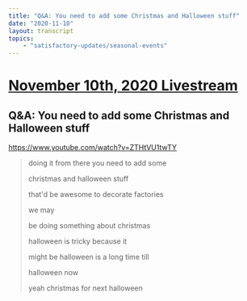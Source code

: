 ```yaml
---
title: "Q&A: You need to add some Christmas and Halloween stuff"
date: "2020-11-10"
layout: transcript
topics:
    - "satisfactory-updates/seasonal-events"
---
```

# [November 10th, 2020 Livestream](../2020-11-10.md)
## Q&A: You need to add some Christmas and Halloween stuff
https://www.youtube.com/watch?v=ZTHtVU1twTY
> doing it from there you need to add some
> 
> christmas and halloween stuff
> 
> that'd be awesome to decorate factories
> 
> we may
> 
> be doing something about christmas
> 
> halloween is tricky because it
> 
> might be halloween is a long time till
> 
> halloween now
> 
> yeah christmas for next halloween
> 
